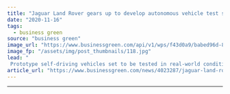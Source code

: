 ```yaml
---
title: "Jaguar Land Rover gears up to develop autonomous vehicle test site"
date: "2020-11-16"
tags: 
  - business green
source: "business green"
image_url: "https://www.businessgreen.com/api/v1/wps/f43d0a9/babed96d-8b52-4abe-a40c-8c97ebe5760e/4/JLR-Autonomous-185x114.jpg"
image_fp: "/assets/img/post_thumbnails/118.jpg"
lead: "
 Prototype self-driving vehicles set to be tested in real-world conditions at the Future Mobility Campus Ireland in County Clare ..."
article_url: "https://www.businessgreen.com/news/4023287/jaguar-land-rover-gears-develop-autonomous-vehicle-test-site"
---
```


---
